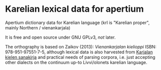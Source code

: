 # Karelian lexical data for apertium
Apertium dictionary data for Karelian language (krl is "Karelian proper", mainly Northern / vienankarjala)

It is free and open source under GNU GPLv3, _not_ later.

The orthography is based on Zaikov (2013): *Vienankarjalan kielioppi* ISBN: 978-951-97551-7-5, although lexical data is also harvested from [Karjalan kielen sanakirja](http://kaino.kotus.fi/cgi-bin/kks/karjala.cgi) and practical needs of parsing corpora, i.e. just accepting other dialects on the continuum up-to Livvi/olonets karelian language. 
